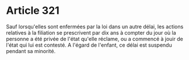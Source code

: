 # Article 321

Sauf lorsqu'elles sont enfermées par la loi dans un autre délai, les actions relatives à la filiation se prescrivent par dix ans à compter du jour où la personne a été privée de l'état qu'elle réclame, ou a commencé à jouir de l'état qui lui est contesté. A l'égard de l'enfant, ce délai est suspendu pendant sa minorité.
